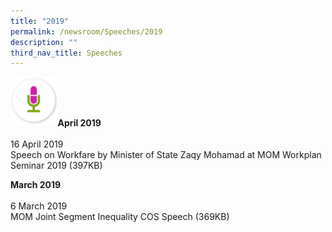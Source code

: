 ```yaml
---
title: "2019"
permalink: /newsroom/Speeches/2019
description: ""
third_nav_title: Speeches
---
```

<img class="micicon" src="/images/speeches/ico_speeches.png" align="left"><br><br><br>


<b>April 2019</b><br><br>
16 April 2019<br>
Speech on Workfare by Minister of State Zaqy Mohamad at MOM Workplan Seminar 2019  (397KB)

<b>March 2019</b><br><br>
6 March 2019<br>
MOM Joint Segment Inequality COS Speech  (369KB)

<style>
img.micicon {
  height: 15%;
  width: 15%;
}
</style>